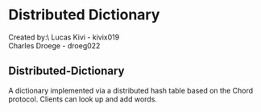 # Distributed Dictionary
Created by:\ 
Lucas Kivi - kivix019\
Charles Droege - droeg022

## Distributed-Dictionary
A dictionary implemented via a distributed hash table based on the Chord protocol. Clients can look up and add words.